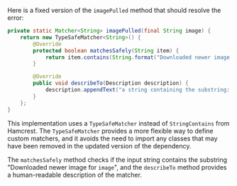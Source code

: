 Here is a fixed version of the `imagePulled` method that should resolve the error:

```java
private static Matcher<String> imagePulled(final String image) {
    return new TypeSafeMatcher<String>() {
        @Override
        protected boolean matchesSafely(String item) {
            return item.contains(String.format("Downloaded newer image for %s", image));
        }

        @Override
        public void describeTo(Description description) {
            description.appendText("a string containing the substring: Status: Downloaded newer image for " + image);
        }
    };
}
```

This implementation uses a `TypeSafeMatcher` instead of `StringContains` from Hamcrest. The `TypeSafeMatcher` provides a more flexible way to define custom matchers, and it avoids the need to import any classes that may have been removed in the updated version of the dependency.

The `matchesSafely` method checks if the input string contains the substring "Downloaded newer image for `image`", and the `describeTo` method provides a human-readable description of the matcher.
